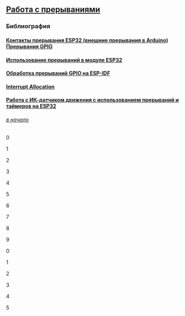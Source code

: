 ## [Работа с прерываниями](#)


### Библиография

#### [Контакты прерывания ESP32 (внешние прерывания в Arduino) Прерывания GPIO](https://deepbluembedded.com/esp32-external-interrupts-pins-arduino-examples/)

#### [Использование прерываний в модуле ESP32](https://microkontroller.ru/esp32-projects/ispolzovanie-preryvanij-v-module-esp32/)

#### [Обработка прерываний GPIO на ESP-IDF](https://kotyara12.ru/iot/esp32_gpio_isr/)

#### [Interrupt Allocation](https://docs.espressif.com/projects/esp-idf/en/v5.3.1/esp32/api-reference/system/intr_alloc.html)

#### [Работа с ИК-датчиком движения с использованием прерываний и таймеров на ESP32](https://diytech.ru/projects/rabota-s-ik-datchikom-dvizheniya-s-ispolzovaniem-preryvaniy-i-taymerov-na-esp32)







###### [в начало](#kvizzy)

0

1

2

3

4

5

6

7

8

9

0

1

2

3

4

5




